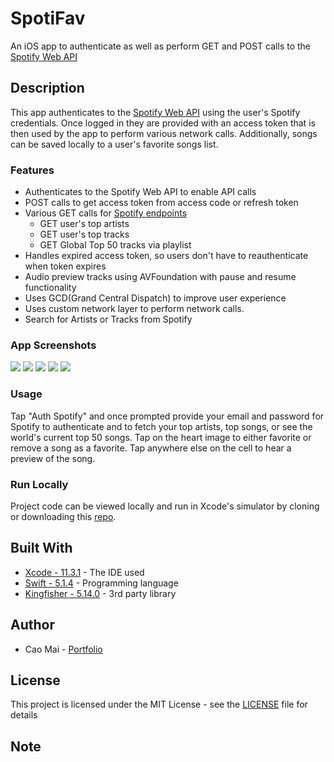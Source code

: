 # SpotiFav
An iOS app to authenticate as well as perform GET and POST calls to the [Spotify Web API](https://developer.spotify.com/documentation/web-api/)

## Description
This app authenticates to the [Spotify Web API](https://developer.spotify.com/documentation/web-api/) using the user's Spotify credentials. Once logged in they are provided with an access token that is then used by the app to perform various network calls. Additionally, songs can be saved locally to a user's favorite songs list.

### Features
* Authenticates to the Spotify Web API to enable API calls
* POST calls to get access token from access code or refresh token
* Various GET calls for [Spotify endpoints](https://developer.spotify.com/documentation/web-api/reference/)
    * GET user's top artists
    * GET user's top tracks
    * GET Global Top 50 tracks via playlist
* Handles expired access token, so users don't have to reauthenticate when token expires
* Audio preview tracks using AVFoundation with pause and resume functionality
* Uses GCD(Grand Central Dispatch) to improve user experience 
* Uses custom network layer to perform network calls.
* Search for Artists or Tracks from Spotify

### App Screenshots
![](project_images/home.png) ![](project_images/auth.png) ![](project_images/playlist.png)
![](project_images/search2.png) ![](project_images/search3.png)

### Usage
Tap "Auth Spotify" and once prompted provide your email and password for Spotify to authenticate and to fetch your top artists, top songs, or see the world's current top 50 songs. Tap on the heart image to either favorite or remove a song as a favorite. Tap anywhere else on the cell to hear a preview of the song. 

### Run Locally
Project code can be viewed locally and run in Xcode's simulator by cloning or downloading this [repo](https://github.com/caocmai/spotiFav).

## Built With
* [Xcode - 11.3.1](https://developer.apple.com/xcode/) - The IDE used
* [Swift - 5.1.4](https://developer.apple.com/swift/) - Programming language
* [Kingfisher - 5.14.0](https://github.com/onevcat/Kingfisher) - 3rd party library

## Author
* Cao Mai - [Portfolio](https://www.makeschool.com/portfolio/Cao-Mai)

## License
This project is licensed under the MIT License - see the [LICENSE](LICENSE) file for details

## Note
